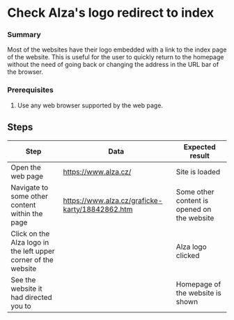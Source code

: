# Check Alza's logo redirect to index

### Summary
Most of the websites have their logo embedded with a link to the index page of the website.
This is useful for the user to quickly return to the homepage without the need of going back or changing the address in the URL bar of the browser.

### Prerequisites
1. Use any web browser supported by the web page.

## Steps
| Step                                                           | Data                                            | Expected result                             |
|----------------------------------------------------------------|-------------------------------------------------|---------------------------------------------|
| Open the web page                                              | https://www.alza.cz/                            | Site is loaded                              |
| Navigate to some other content within the page                 | https://www.alza.cz/graficke-karty/18842862.htm | Some other content is opened on the website |
| Click on the Alza logo in the left upper corner of the website |                                                 | Alza logo clicked                           |
| See the website it had directed you to                         |                                                 | Homepage of the website is shown            |